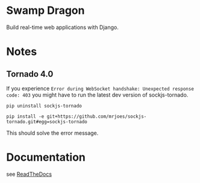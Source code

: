 Swamp Dragon
============

Build real-time web applications with Django.

# Notes

## Tornado 4.0
If you experience ```Error during WebSocket handshake: Unexpected response code: 403``` you might have to run 
the latest dev version of sockjs-tornado.

```pip uninstall sockjs-tornado```


```pip install -e git+https://github.com/mrjoes/sockjs-tornado.git#egg=sockjs-tornado```

This should solve the error message.


# Documentation

see [ReadTheDocs](http://swamp-dragon.readthedocs.org)
